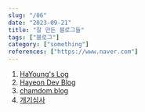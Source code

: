 ```yaml
---
slug: "/06"
date: "2023-09-21"
title: "잘 만든 블로그들"
tags: ["블로그"]
category: ["something"]
references: ["https://www.naver.com"]
---
```


1. [HaYoung's Log](https://ha-young.github.io/)
2. [Hayeon Dev Blog](https://hayeondev.gatsbyjs.io/)
3. [chamdom.blog](https://chamdom.blog/)
4. [개기심사](https://devfoxstar.github.io/author/devfoxstar/)